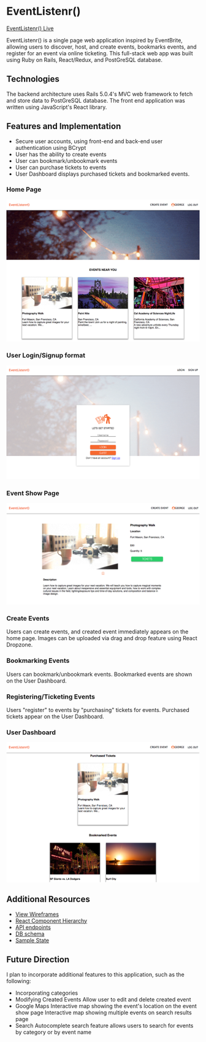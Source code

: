 # EventListenr()

[EventListenr() Live](https://eventlistenr.herokuapp.com/)

EventListenr() is a single page web application inspired by EventBrite, allowing users to discover, host, and create events, bookmarks events, and register for an event via online ticketing. This full-stack web app was built using Ruby on Rails, React/Redux, and PostGreSQL database.


## Technologies
The backend architecture uses Rails 5.0.4's MVC web framework to fetch and store data to PostGreSQL database. The front end application was written using JavaScript's React library.


## Features and Implementation
* Secure user accounts, using front-end and back-end user authentication using BCrypt
* User has the ability to create events
* User can bookmark/unbookmark events
* User can purchase tickets to events
* User Dashboard displays purchased tickets and bookmarked events.


### Home Page
![EventListenr() Home page](docs/images/homepage_event_index.png)

### User Login/Signup format
![EventListenr()](docs/images/session_form.png)

### Event Show Page
![EventListenr()](docs/images/event_show_page.png)

### Create Events
Users can create events, and created event immediately appears on the home page. Images can be uploaded via drag and drop feature using React Dropzone.

### Bookmarking Events
Users can bookmark/unbookmark events. Bookmarked events are shown on the User Dashboard.

### Registering/Ticketing Events
Users "register" to events by "purchasing" tickets for events.
Purchased tickets appear on the User Dashboard.

### User Dashboard
![EventListenr() User Dashboard](docs/images/User_profile.png)

## Additional Resources
* [View Wireframes](https://github.com/gevuong/EventListenr/tree/master/docs/wireframes)
* [React Component Hierarchy](https://github.com/gevuong/EventListenr/blob/master/docs/component_hierarchy.md)
* [API endpoints](https://github.com/gevuong/EventListenr/blob/master/docs/api-endpoints.md)
* [DB schema](https://github.com/gevuong/EventListenr/blob/master/docs/schema.md)
* [Sample State](https://github.com/gevuong/EventListenr/blob/master/docs/sample-state.md)


## Future Direction
I plan to incorporate additional features to this application, such as the following:
* Incorporating categories
* Modifying Created Events
Allow user to edit and delete created event
* Google Maps
Interactive map showing the event's location on the event show page
Interactive map showing multiple events on search results page
* Search
Autocomplete search feature allows users to search for events by category or by event name
